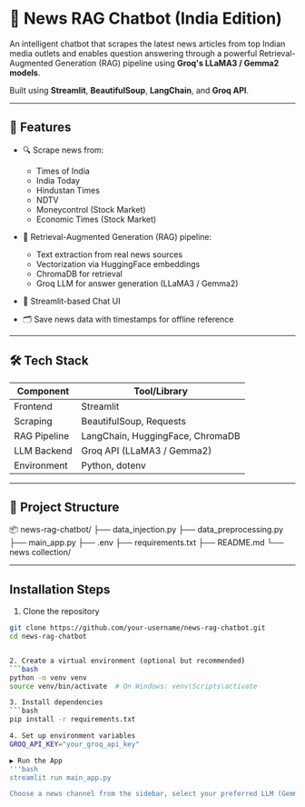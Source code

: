 # 📰 News RAG Chatbot (India Edition)

An intelligent chatbot that scrapes the latest news articles from top Indian media outlets and enables question answering through a powerful Retrieval-Augmented Generation (RAG) pipeline using **Groq's LLaMA3 / Gemma2 models**.

Built using **Streamlit**, **BeautifulSoup**, **LangChain**, and **Groq API**.

---

## 🚀 Features

- 🔍 Scrape news from:
  - Times of India
  - India Today
  - Hindustan Times
  - NDTV
  - Moneycontrol (Stock Market)
  - Economic Times (Stock Market)

- 🧠 Retrieval-Augmented Generation (RAG) pipeline:
  - Text extraction from real news sources
  - Vectorization via HuggingFace embeddings
  - ChromaDB for retrieval
  - Groq LLM for answer generation (LLaMA3 / Gemma2)

- 💬 Streamlit-based Chat UI
- 🗂️ Save news data with timestamps for offline reference

---

## 🛠️ Tech Stack

| Component       | Tool/Library                       |
|----------------|------------------------------------|
| Frontend       | Streamlit                          |
| Scraping       | BeautifulSoup, Requests            |
| RAG Pipeline   | LangChain, HuggingFace, ChromaDB   |
| LLM Backend    | Groq API (LLaMA3 / Gemma2)         |
| Environment    | Python, dotenv                     |

---

## 📁 Project Structure

📦 news-rag-chatbot/
├── data_injection.py
├── data_preprocessing.py
├── main_app.py
├── .env
├── requirements.txt
├── README.md
└── news collection/

----------------------------------------------------------

## Installation Steps

1. Clone the repository
```bash
git clone https://github.com/your-username/news-rag-chatbot.git
cd news-rag-chatbot


2. Create a virtual environment (optional but recommended)
```bash
python -m venv venv
source venv/bin/activate  # On Windows: venv\Scripts\activate

3. Install dependencies
```bash
pip install -r requirements.txt

4. Set up environment variables
GROQ_API_KEY="your_groq_api_key"

▶️ Run the App
'''bash
streamlit run main_app.py

Choose a news channel from the sidebar, select your preferred LLM (Gemma2 or LLaMA3), and start chatting with the news!

